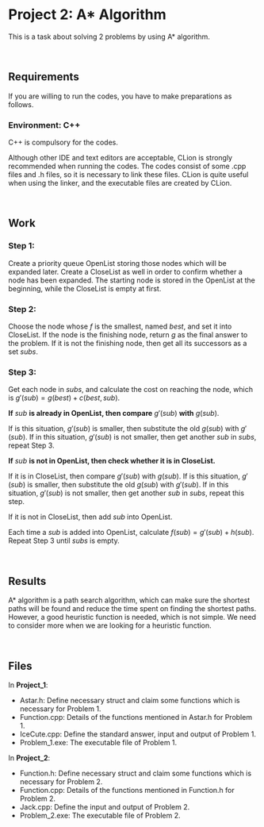 # Project 2: A* Algorithm
This is a task about solving 2 problems by using A* algorithm.

&nbsp;

## Requirements

If you are willing to run the codes, you have to make preparations as follows.

### Environment: C++

C++ is compulsory for the codes. 

Although other IDE and text editors are acceptable, CLion is strongly recommended when running the codes. The codes consist of some .cpp files and .h files, so it is necessary to link these files. CLion is quite useful when using the linker, and the executable files are created by CLion.

&nbsp;

## Work

### Step 1: 

Create a priority queue OpenList storing those nodes which will be expanded later. Create a CloseList as well in order to confirm whether a node has been expanded. The starting node is stored in the OpenList at the beginning, while the CloseList is empty at first.

### Step 2: 

Choose the node whose $f$ is the smallest, named $best$, and set it into CloseList. If the node is the finishing node, return $g$ as the final answer to the problem. If it is not the finishing node, then get all its successors as a set $subs$.

### Step 3:

Get each node in $subs$, and calculate the cost on reaching the node, which is $g'(sub)=g(best)+c(best, sub)$. 

**If** $sub$ **is already in OpenList, then compare** $g'(sub)$ **with** $g(sub)$. 

If is this situation, $g'(sub)$ is smaller, then substitute the old $g(sub)$ with $g'(sub)$. If in this situation, $g'(sub)$ is not smaller, then get another $sub$ in $subs$, repeat Step 3.

**If** $sub$ **is not in OpenList, then check whether it is in CloseList.**

If it is in CloseList, then compare $g'(sub)$ with $g(sub)$. If is this situation, $g'(sub)$ is smaller, then substitute the old $g(sub)$ with $g'(sub)$. If in this situation, $g'(sub)$ is not smaller, then get another $sub$ in $subs$, repeat this step.

If it is not in CloseList, then add $sub$ into OpenList.

Each time a $sub$ is added into OpenList, calculate $f(sub)=g'(sub)+h(sub)$. Repeat Step 3 until $subs$ is empty.

&nbsp;

## Results

A* algorithm is a path search algorithm, which can make sure the shortest paths will be found and reduce the time spent on finding the shortest paths. However, a good heuristic function is needed, which is not simple. We need to consider more when we are looking for a heuristic function.

&nbsp;

## Files

In **Project_1**:

- Astar.h: Define necessary struct and claim some functions which is necessary for Problem 1.
- Function.cpp: Details of the functions mentioned in Astar.h for Problem 1.
- IceCute.cpp: Define the standard answer, input and output of Problem 1.
- Problem_1.exe: The executable file of Problem 1.

In **Project_2**:

- Function.h: Define necessary struct and claim some functions which is necessary for Problem 2.
- Function.cpp: Details of the functions mentioned in Function.h for Problem 2.
- Jack.cpp: Define the input and output of Problem 2.
- Problem_2.exe: The executable file of Problem 2.
